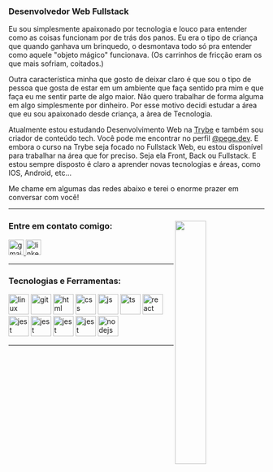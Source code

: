 <div width="70%"> 
   <h3 align="left">Desenvolvedor Web Fullstack</h3>
   <p>Eu sou simplesmente apaixonado por tecnologia e louco para entender como as coisas funcionam por de trás dos panos. Eu era o tipo de criança que quando ganhava um brinquedo, o desmontava todo só pra entender como aquele "objeto mágico" funcionava. (Os carrinhos de fricção eram os que mais sofriam, coitados.)</p>
   <p>Outra característica minha que gosto de deixar claro é que sou o tipo de pessoa que gosta de estar em um ambiente que faça sentido pra mim e que faça eu me sentir parte de algo maior. Não quero trabalhar de forma alguma em algo simplesmente por dinheiro. Por esse motivo decidi estudar a área que eu sou apaixonado desde criança, a àrea de Tecnologia.</p>
   <p>Atualmente estou estudando Desenvolvimento Web na <a href="https://www.betrybe.com/" target="_blank">Trybe<a/> e também sou criador de conteúdo tech. Você pode me encontrar no perfil <a href="https://www.instagram.com/pege.dev" target="_blank">@pege.dev<a/>.
      E embora o curso na Trybe seja focado no Fullstack Web, eu estou disponível para trabalhar na área que for preciso. Seja ela Front, Back ou Fullstack. E estou sempre disposto é claro a aprender novas tecnologias e áreas, como IOS, Android, etc...</p>
      <p>Me chame em algumas das redes abaixo e terei o enorme prazer em conversar com você!</p>

</div>
   <hr>
   <div align="left">
   <img width="35%" align="right" src="https://dresma.ai/wp-content/uploads/2022/01/Back-End-Developer-Node-JS-1.gif">

   <h3 align="left">Entre em contato comigo:</h3>
   <p align="left">
    <a href="mailto:pguilhermesantos@hotmail.com" target="_blank">
      <img src="https://img.shields.io/static/v1?message=Gmail&logo=gmail&label=&color=282A36&logoColor=7ED956&labelColor=&style=for-the-badge" height="30" alt="gmail logo"  />
    </a>
    <a href="https://www.linkedin.com/in/pguilhermef/" target="_blank">
      <img src="https://img.shields.io/static/v1?message=LinkedIn&logo=linkedin&label=&color=282A36&logoColor=7ED956&labelColor=&style=for-the-badge" height="30" alt="linkedin logo"  />
  </a>
   </p>
   <hr>

   <h3 align="left">Tecnologias e Ferramentas:</h3>
   <p align="left">
      <a href="https://skillicons.dev" target="_blank"><img src="https://skillicons.dev/icons?i=linux" alt="linux" width="40" height="40"/></a>
      <a href="https://skillicons.dev" target="_blank"><img src="https://skillicons.dev/icons?i=git" alt="git" width="40" height="40"/></a>
      <a href="https://skillicons.dev" target="_blank"><img src="https://skillicons.dev/icons?i=html" alt="html" width="40" height="40"/></a>
      <a href="https://skillicons.dev" target="_blank"><img src="https://skillicons.dev/icons?i=css" alt="css" width="40" height="40"/></a>
      <a href="https://skillicons.dev" target="_blank"><img src="https://skillicons.dev/icons?i=js" alt="js" width="40" height="40"/></a>
      <a href="https://skillicons.dev" target="_blank"><img src="https://skillicons.dev/icons?i=ts" alt="ts" width="40" height="40"/></a>
      <a href="https://skillicons.dev" target="_blank"><img src="https://skillicons.dev/icons?i=react" alt="react" width="40" height="40"/></a>
      <a href="https://skillicons.dev" target="_blank"><img src="https://skillicons.dev/icons?i=jest" alt="jest" width="40" height="40"/></a>
      <a href="https://skillicons.dev" target="_blank"><img src="https://skillicons.dev/icons?i=docker" alt="jest" width="40" height="40"/></a>
      <a href="https://skillicons.dev" target="_blank"><img src="https://skillicons.dev/icons?i=mysql" alt="jest" width="40" height="40"/></a>
      <a href="https://skillicons.dev" target="_blank"><img src="https://skillicons.dev/icons?i=tailwind" alt="jest" width="40" height="40"/></a>
      <a href="https://skillicons.dev" target="_blank"><img src="https://skillicons.dev/icons?i=nodejs" alt="nodejs" width="40" height="40"/></a>
   </p>
   <hr>
</div>
